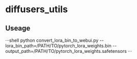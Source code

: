 # diffusers_utils

## Useage
···shell
python convert_lora_bin_to_webui.py --lora_bin_path=/PATH/TO/pytorch_lora_weights.bin --output_path=/PATH/TO/pytorch_lora_weights.safetensors
···
